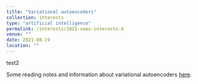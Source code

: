 ```yaml
---
title: "Variational autoencoders"
collection: interests
type: "artificial intelligence"
permalink: /interests/2021-vaes-interests-4
venue: ""
date: 2021-08-19
location: ""
---
```


test2

Some reading notes and information about variational autoencoders <a href="https://mzufferey.github.io/VAEs/">here</a>.
